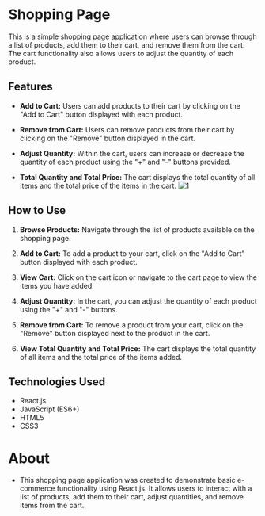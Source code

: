 # Shopping Page

This is a simple shopping page application where users can browse through a list of products, add them to their cart, and remove them from the cart. The cart functionality also allows users to adjust the quantity of each product.

## Features

- **Add to Cart:** Users can add products to their cart by clicking on the "Add to Cart" button displayed with each product.
  
- **Remove from Cart:** Users can remove products from their cart by clicking on the "Remove" button displayed in the cart.
  
- **Adjust Quantity:** Within the cart, users can increase or decrease the quantity of each product using the "+" and "-" buttons provided.
  
- **Total Quantity and Total Price:** The cart displays the total quantity of all items and the total price of the items in the cart.
![1](https://github.com/GandhiRam2202/shoppingcart/assets/152801640/87779024-66a0-416b-896f-8b3edcb9c3de)
## How to Use


1. **Browse Products:** Navigate through the list of products available on the shopping page.

2. **Add to Cart:** To add a product to your cart, click on the "Add to Cart" button displayed with each product.

3. **View Cart:** Click on the cart icon or navigate to the cart page to view the items you have added.

4. **Adjust Quantity:** In the cart, you can adjust the quantity of each product using the "+" and "-" buttons.

5. **Remove from Cart:** To remove a product from your cart, click on the "Remove" button displayed next to the product in the cart.

6. **View Total Quantity and Total Price:** The cart displays the total quantity of all items and the total price of the items added.

## Technologies Used

- React.js
- JavaScript (ES6+)
- HTML5
- CSS3

# About

- This shopping page application was created to demonstrate basic e-commerce functionality using React.js. It allows users to interact with a list of products, add them to their cart, adjust quantities, and remove items from the cart.
